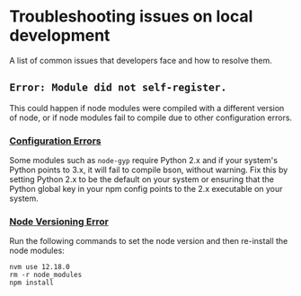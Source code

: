 # Troubleshooting issues on local development

A list of common issues that developers face and how to resolve them.

## `Error: Module did not self-register.`

This could happen if node modules were compiled with a different version of node, or if node modules fail to compile due to other configuration errors.

### [Configuration Errors](https://stackoverflow.com/questions/21656420/failed-to-load-c-bson-extension)

Some modules such as `node-gyp` require Python 2.x and if your system's Python points to 3.x, it will fail to compile bson, without warning. Fix this by setting Python 2.x to be the default on your system or ensuring that the Python global key in your npm config points to the 2.x executable on your system.

### [Node Versioning Error](https://stackoverflow.com/questions/28486891/uncaught-error-module-did-not-self-register)

Run the following commands to set the node version and then re-install the node modules:

```
nvm use 12.18.0
rm -r node_modules
npm install
```



